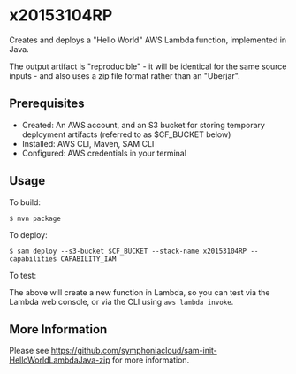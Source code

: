 # x20153104RP

Creates and deploys a "Hello World" AWS Lambda function, implemented in Java.

The output artifact is "reproducible" - it will be identical for the same source inputs - and also uses
a zip file format rather than an "Uberjar".

## Prerequisites

* Created: An AWS account, and an S3 bucket for storing temporary deployment artifacts (referred to as $CF_BUCKET below)
* Installed: AWS CLI, Maven, SAM CLI
* Configured: AWS credentials in your terminal

## Usage

To build:

```
$ mvn package
```

To deploy:

```
$ sam deploy --s3-bucket $CF_BUCKET --stack-name x20153104RP --capabilities CAPABILITY_IAM
```

To test:

The above will create a new function in Lambda, so you can test via the Lambda web console,
or via the CLI using `aws lambda invoke`.

## More Information

Please see https://github.com/symphoniacloud/sam-init-HelloWorldLambdaJava-zip for more information.
